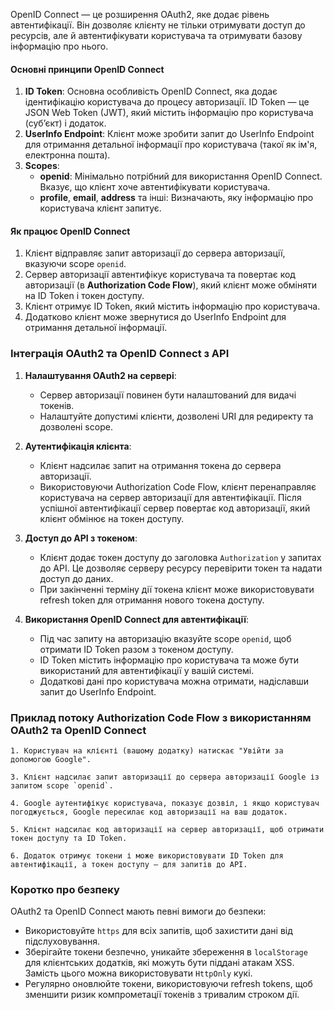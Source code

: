 
OpenID Connect — це розширення OAuth2, яке додає рівень автентифікації. Він дозволяє клієнту не тільки отримувати доступ до ресурсів, але й автентифікувати користувача та отримувати базову інформацію про нього.

#### Основні принципи OpenID Connect

1. **ID Token**: Основна особливість OpenID Connect, яка додає ідентифікацію користувача до процесу авторизації. ID Token — це JSON Web Token (JWT), який містить інформацію про користувача (суб’єкт) і додаток.
2. **UserInfo Endpoint**: Клієнт може зробити запит до UserInfo Endpoint для отримання детальної інформації про користувача (такої як ім'я, електронна пошта).
3. **Scopes**:
    - **openid**: Мінімально потрібний для використання OpenID Connect. Вказує, що клієнт хоче автентифікувати користувача.
    - **profile**, **email**, **address** та інші: Визначають, яку інформацію про користувача клієнт запитує.

#### Як працює OpenID Connect

1. Клієнт відправляє запит авторизації до сервера авторизації, вказуючи scope `openid`.
2. Сервер авторизації автентифікує користувача та повертає код авторизації (в **Authorization Code Flow**), який клієнт може обміняти на ID Token і токен доступу.
3. Клієнт отримує ID Token, який містить інформацію про користувача.
4. Додатково клієнт може звернутися до UserInfo Endpoint для отримання детальної інформації.

### Інтеграція OAuth2 та OpenID Connect з API

1. **Налаштування OAuth2 на сервері**:
    
    - Сервер авторизації повинен бути налаштований для видачі токенів.
    - Налаштуйте допустимі клієнти, дозволені URI для редиректу та дозволені scope.
2. **Аутентифікація клієнта**:
    
    - Клієнт надсилає запит на отримання токена до сервера авторизації.
    - Використовуючи Authorization Code Flow, клієнт перенаправляє користувача на сервер авторизації для автентифікації. Після успішної автентифікації сервер повертає код авторизації, який клієнт обмінює на токен доступу.
3. **Доступ до API з токеном**:
    
    - Клієнт додає токен доступу до заголовка `Authorization` у запитах до API. Це дозволяє серверу ресурсу перевірити токен та надати доступ до даних.
    - При закінченні терміну дії токена клієнт може використовувати refresh token для отримання нового токена доступу.
4. **Використання OpenID Connect для автентифікації**:
    
    - Під час запиту на авторизацію вказуйте scope `openid`, щоб отримати ID Token разом з токеном доступу.
    - ID Token містить інформацію про користувача та може бути використаний для автентифікації у вашій системі.
    - Додаткові дані про користувача можна отримати, надіславши запит до UserInfo Endpoint.

### Приклад потоку Authorization Code Flow з використанням OAuth2 та OpenID Connect

```
1. Користувач на клієнті (вашому додатку) натискає "Увійти за допомогою Google".

3. Клієнт надсилає запит авторизації до сервера авторизації Google із запитом scope `openid`. 

4. Google аутентифікує користувача, показує дозвіл, і якщо користувач погоджується, Google пересилає код авторизації на ваш додаток. 

5. Клієнт надсилає код авторизації на сервер авторизації, щоб отримати токен доступу та ID Token. 

6. Додаток отримує токени і може використовувати ID Token для автентифікації, а токен доступу — для запитів до API.
```
### Коротко про безпеку

OAuth2 та OpenID Connect мають певні вимоги до безпеки:

- Використовуйте `https` для всіх запитів, щоб захистити дані від підслуховування.
- Зберігайте токени безпечно, уникайте збереження в `localStorage` для клієнтських додатків, які можуть бути піддані атакам XSS. Замість цього можна використовувати `HttpOnly` кукі.
- Регулярно оновлюйте токени, використовуючи refresh tokens, щоб зменшити ризик компрометації токенів з тривалим строком дії.